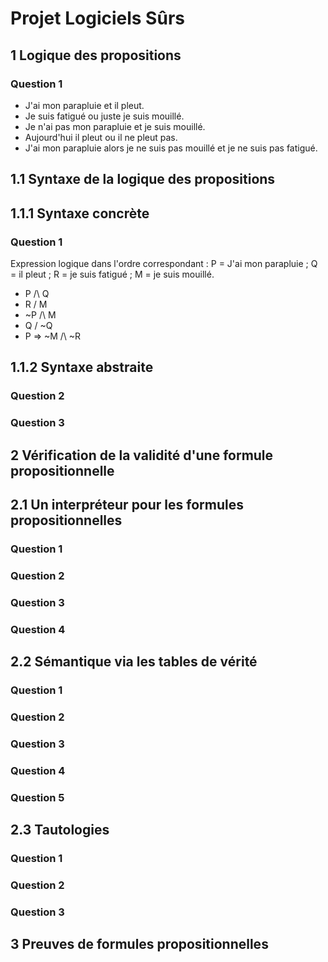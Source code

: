 # Projet Logiciels Sûrs

## 1 Logique des propositions

### Question 1 

* J'ai mon parapluie et il pleut.
* Je suis fatigué ou juste je suis mouillé.
* Je n'ai pas mon parapluie et je suis mouillé.
* Aujourd'hui il pleut ou il ne pleut pas. 
* J'ai mon parapluie alors je ne suis pas mouillé et je ne suis pas fatigué.

## 1.1 Syntaxe de la logique des propositions
## 1.1.1 Syntaxe concrète 

### Question 1 

Expression logique dans l'ordre correspondant : 
P = J'ai mon parapluie ; Q = il pleut ; R = je suis fatigué ; M = je suis mouillé.

* P /\ Q
* R \/ M 
* ~P /\ M 
* Q \/ ~Q
* P => ~M /\ ~R

## 1.1.2 Syntaxe abstraite

### Question 2 

### Question 3 

## 2 Vérification de la validité d'une formule propositionnelle 
## 2.1 Un interpréteur pour les formules propositionnelles

### Question 1 

### Question 2 

### Question 3 

### Question 4 

## 2.2 Sémantique via les tables de vérité

### Question 1 

### Question 2 

### Question 3 

### Question 4 

### Question 5 

## 2.3 Tautologies 

### Question 1 

### Question 2 

### Question 3

## 3 Preuves de formules propositionnelles 
